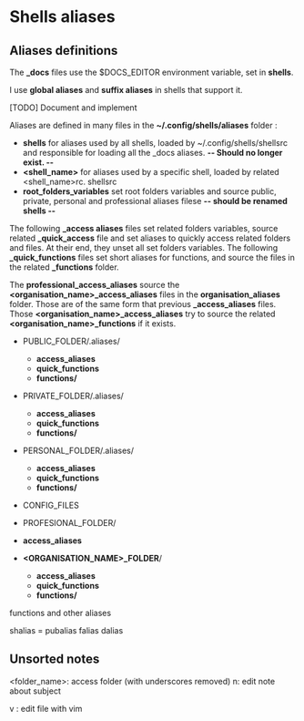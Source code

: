 # Shells aliases

## Aliases definitions

The **_docs** files use the $DOCS_EDITOR environment variable, set in **shells**.

I use **global aliases** and **suffix aliases** in shells that support it.

[TODO] Document and implement

Aliases are defined in many files in the **~/.config/shells/aliases** folder :
  - **shells** for aliases used by all shells, loaded by ~/.config/shells/shellsrc and responsible for loading all the _docs aliases. **-- Should no longer exist. --**
  - **<shell_name>** for aliases used by a specific shell, loaded by related <shell_name>rc.
shellsrc
  - **root_folders_variables** set root folders variables and source public, private, personal and professional aliases filese **-- should be renamed shells --**

The following **<name>_access aliases** files set related folders variables, source related **<name>_quick_access** file and set aliases to quickly access related folders and files. At their end, they unset all set folders variables.
The following **<name>_quick_functions** files set short aliases for functions, and source the files in the related **<name>_functions** folder.

The **professional_access_aliases** source the **<organisation_name>_access_aliases** files in the **organisation_aliases** folder. Those are of the same form that previous **_access_aliases** files. Those **<organisation_name>_access_aliases** try to source the related **<organisation_name>_functions** if it exists. 

  - PUBLIC_FOLDER/.aliases/
    - **access_aliases**
    - **quick_functions**
    - **functions/**
  - PRIVATE_FOLDER/.aliases/
    - **access_aliases**
    - **quick_functions**
    - **functions/**
  - PERSONAL_FOLDER/.aliases/
    - **access_aliases**
    - **quick_functions**
    - **functions/**
  - CONFIG_FILES

  - PROFESIONAL_FOLDER/
  - **access_aliases**
  - **<ORGANISATION_NAME>_FOLDER**/
    - **access_aliases**
    - **quick_functions**
    - **functions/**
      

  functions and other aliases
    
shalias = pubalias
<name>falias
<name>dalias


## Unsorted notes

<folder_name>: access folder (with underscores removed)
n<subject>: edit note about subject


v <file>: edit file with vim
